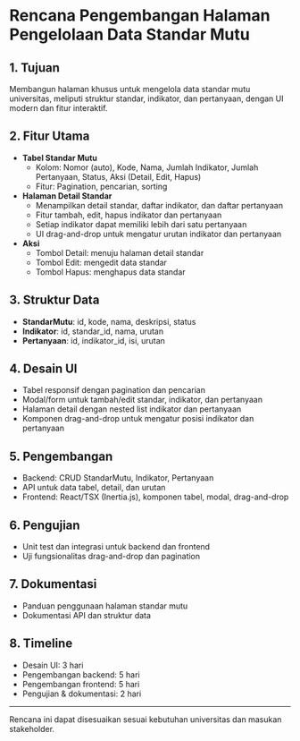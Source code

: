 # Rencana Pengembangan Halaman Pengelolaan Data Standar Mutu

## 1. Tujuan

Membangun halaman khusus untuk mengelola data standar mutu universitas, meliputi struktur standar, indikator, dan pertanyaan, dengan UI modern dan fitur interaktif.

## 2. Fitur Utama

- **Tabel Standar Mutu**
    - Kolom: Nomor (auto), Kode, Nama, Jumlah Indikator, Jumlah Pertanyaan, Status, Aksi (Detail, Edit, Hapus)
    - Fitur: Pagination, pencarian, sorting
- **Halaman Detail Standar**
    - Menampilkan detail standar, daftar indikator, dan daftar pertanyaan
    - Fitur tambah, edit, hapus indikator dan pertanyaan
    - Setiap indikator dapat memiliki lebih dari satu pertanyaan
    - UI drag-and-drop untuk mengatur urutan indikator dan pertanyaan
- **Aksi**
    - Tombol Detail: menuju halaman detail standar
    - Tombol Edit: mengedit data standar
    - Tombol Hapus: menghapus data standar

## 3. Struktur Data

- **StandarMutu**: id, kode, nama, deskripsi, status
- **Indikator**: id, standar_id, nama, urutan
- **Pertanyaan**: id, indikator_id, isi, urutan

## 4. Desain UI

- Tabel responsif dengan pagination dan pencarian
- Modal/form untuk tambah/edit standar, indikator, dan pertanyaan
- Halaman detail dengan nested list indikator dan pertanyaan
- Komponen drag-and-drop untuk mengatur posisi indikator dan pertanyaan

## 5. Pengembangan

- Backend: CRUD StandarMutu, Indikator, Pertanyaan
- API untuk data tabel, detail, dan urutan
- Frontend: React/TSX (Inertia.js), komponen tabel, modal, drag-and-drop

## 6. Pengujian

- Unit test dan integrasi untuk backend dan frontend
- Uji fungsionalitas drag-and-drop dan pagination

## 7. Dokumentasi

- Panduan penggunaan halaman standar mutu
- Dokumentasi API dan struktur data

## 8. Timeline

- Desain UI: 3 hari
- Pengembangan backend: 5 hari
- Pengembangan frontend: 5 hari
- Pengujian & dokumentasi: 2 hari

---

Rencana ini dapat disesuaikan sesuai kebutuhan universitas dan masukan stakeholder.
